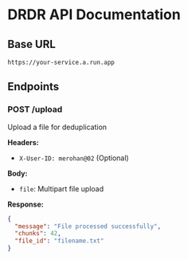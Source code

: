 # DRDR API Documentation

## Base URL
`https://your-service.a.run.app`

## Endpoints

### POST /upload
Upload a file for deduplication

**Headers:**
- `X-User-ID: merohan@02` (Optional)

**Body:**
- `file`: Multipart file upload

**Response:**
```json
{
  "message": "File processed successfully",
  "chunks": 42,
  "file_id": "filename.txt"
}
